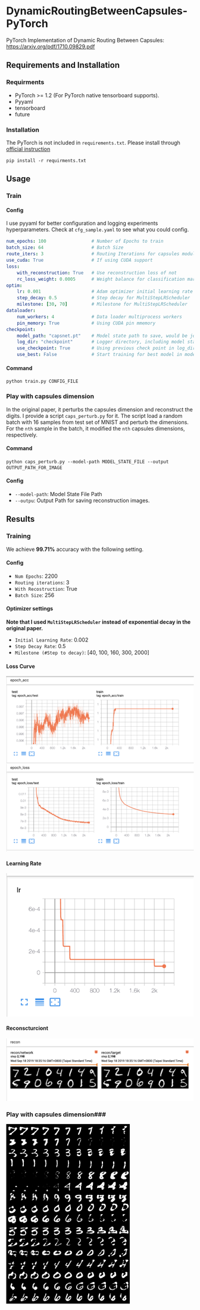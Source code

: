 # DynamicRoutingBetweenCapsules-PyTorch
PyTorch Implementation of Dynamic Routing Between Capsules: https://arxiv.org/pdf/1710.09829.pdf

## Requirements and Installation
### Requirments
* PyTorch >= 1.2 (For PyTorch native tensorboard supports).
* Pyyaml
* tensorboard
* future

### Installation
The PyTorch is not included in `requirements.txt`. Please install through [official instruction](https://pytorch.org)
```
pip install -r requirments.txt
```

## Usage
### Train
#### Config
I use pyyaml for better configuration and logging experiments hyperparameters. Check at `cfg_sample.yaml` to see what you could config.

```yaml
num_epochs: 100                 # Number of Epochs to train
batch_size: 64                  # Batch Size
route_iters: 3                  # Routing Iterations for capsules module
use_cuda: True                  # If using CUDA support
loss: 
    with_reconstruction: True   # Use reconstruction loss of not
    rc_loss_weight: 0.0005      # Weight balance for classification margin loss and reconstruction mse loss
optim:
    lr: 0.001                   # Adam optimizer initial learning rate
    step_decay: 0.5             # Step decay for MultiStepLRScheduler
    milestone: [30, 70]         # Milestone for MultiStepLRScheduler
dataloader:
    num_workers: 4              # Data loader multiprocess workers 
    pin_memory: True            # Using CUDA pin mmemory
checkpoint:
    model_path: "capsnet.pt"    # Model state path to save, would be join we log_dir below
    log_dir: "checkpoint"       # Logger directory, including model state path and tensorboard event file
    use_checkpoint: True        # Using previous check point in log_dir for resuming training
    use_best: False             # Start training for best model in model state file
```
#### Command
```
python train.py CONFIG_FILE
```

### Play with capsules dimension
In the original paper, it perturbs the capsules dimension and reconstruct the digits. I provide a script `caps_perturb.py` for it.
The script load a random batch with 16 samples from test set of MNIST and perturb the dimensions. For the `nth` sample in the batch, it modified the `nth` capsules dimensions, respectively.

#### Command
```
python caps_perturb.py --model-path MODEL_STATE_FILE --output OUTPUT_PATH_FOR_IMAGE
```
#### Config
* `--model-path`: Model State File Path
* `--outpu`: Output Path for saving reconstruction images.


## Results

### Training

We achieve **99.71%** accuracy with the following setting. 

#### Config

* `Num Epochs`: 2200
* `Routing iterations`: 3
* `With Recostruction`: True
* `Batch Size`: 256

#### Optimizer settings

**Note that I used `MultiStepLRScheduler` instead of exponential decay in the original paper.** 

* `Initial Learning Rate`: 0.002
* `Step Decay Rate`: 0.5
* `Milestone (#Step to decay)`: [40, 100, 160, 300, 2000]


#### Loss Curve

![](./images/curve.png)

#### Learning Rate

![](./images/lr.png)
#### Reconscturciont
![](./images/reconstruct.png)

### Play with capsules dimension###
![](./images/rc_perturb.png)
